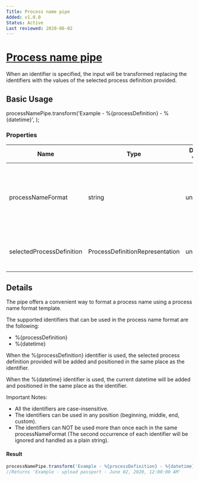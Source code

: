 ```yaml
---
Title: Process name pipe
Added: v1.0.0
Status: Active
Last reviewed: 2020-06-02
---
```


# [Process name pipe](../../../lib/process-services/src/lib/pipes/process-name.pipe.ts "Defined in process-name.pipe.ts")

When an identifier is specified, the input will be transformed replacing the identifiers with the values of the selected process definition provided.
## Basic Usage
processNamePipe.transform('Example - %{processDefinition} - %{datetime}', );
### Properties

| Name | Type | Default value | Description |
| ---- | ---- | ------------- | ----------- |
| processNameFormat | string | undefined | The process name format including the preferred identifiers to be used |
| selectedProcessDefinition | ProcessDefinitionRepresentation | undefined | (optional) The selected process definition |

## Details
The pipe offers a convenient way to format a process name using a process name format template.

The supported identifiers that can be used in the process name format are the following:

- %{processDefinition}
- %{datetime}

When the %{processDefinition} identifier is used, the selected process definition provided
will be added and positioned in the same place as the identifier.

When the %{datetime} identifier is used, the current datetime will be added and positioned in the same place as the identifier.

Important Notes:
- All the identifiers are case-insensitive.
- The identifiers can be used in any position (beginning, middle, end, custom).
- The identifiers can NOT be used more than once each in the same processNameFormat (The second occurrence of each identifier will be ignored
and handled as a plain string).

#### Result

```ts
processNamePipe.transform('Example - %{processDefinition} - %{datetime}', new ProcessDefinitionRepresentation({ name: 'upload-passport'}));
//Returns 'Example - upload passport - June 02, 2020, 12:00:00 AM'
```

